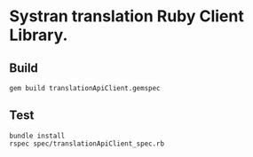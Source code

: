 Systran translation Ruby Client Library.
===================


Build
-------------
```
gem build translationApiClient.gemspec
```


Test
-------------
```
bundle install
rspec spec/translationApiClient_spec.rb
```
